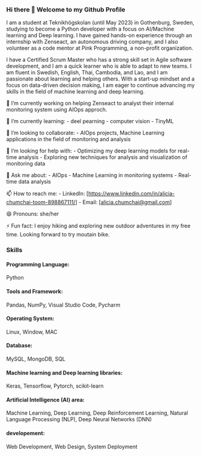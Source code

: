 ### Hi there 👋 Welcome to my Github Profile

I am a student at Teknikhögskolan (until May 2023) in Gothenburg, Sweden, studying to become a Python developer with a focus on AI/Machine learning and Deep learning. I have gained hands-on experience through an internship with Zenseact, an autonomous driving company, and I also volunteer as a code mentor at Pink Programming, a non-profit organization.

I have a Certified Scrum Master who has a strong skill set in Agile software development, and I am a quick learner who is able to adapt to new teams. I am fluent in Swedish, English, Thai, Cambodia, and Lao, and I am passionate about learning and helping others. With a start-up mindset and a focus on data-driven decision making, I am eager to continue advancing my skills in the field of machine learning and deep learning.


🔭 I’m currently working on helping Zenseact to analyst their internal monitoring system using AIOps approch.

🌱 I’m currently learning: 
      - deel pearning
      - computer vision
      - TinyML
      
👯 I’m looking to collaborate:
        - AIOps projects, Machine Learning applications in the field of monitoring and analysis
   
🤔 I’m looking for help with: 
        - Optimizing my deep learning models for real-time analysis
        - Exploring new techniques for analysis and visualization of monitoring data
    
💬 Ask me about:
      - AIOps
      - Machine Learning in monitoring systems
      - Real-time data analysis

📫 How to reach me:
      - LinkedIn: [https://www.linkedin.com/in/alicia-chumchai-toom-898867111/]
      - Email: [alicia.chumchai@gmail.com]

😄 Pronouns: she/her

⚡ Fun fact: I enjoy hiking and exploring new outdoor adventures in my free time. Looking forward to try moutain bike.


### Skills 

#### Programming Language: 
Python
#### Tools and Framework: 
Pandas, NumPy, Visual Studio Code, Pycharm
#### Operating System:
Linux, Window, MAC
#### Database:
MySQL, MongoDB, SQL
#### Machine learning and Deep learning libraries:
Keras, Tensorflow, Pytorch, scikit-learn
#### Artificial Intelligence (AI) area:
Machine Learning, Deep Learning, Deep Reinforcement Learning, Natural Language Processing (NLP), Deep Neural Networks (DNN)
#### developement:
Web Development, Web Design, System Deployment
